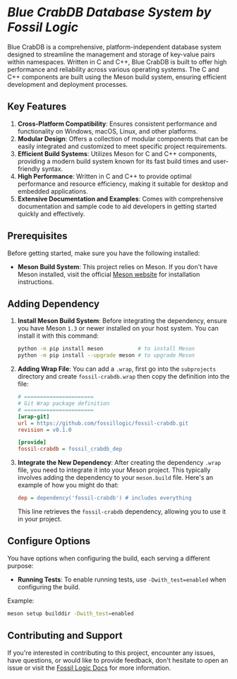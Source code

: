 # ***Blue CrabDB Database System by Fossil Logic***

Blue CrabDB is a comprehensive, platform-independent database system designed to streamline the management and storage of key-value pairs within namespaces. Written in C and C++, Blue CrabDB is built to offer high performance and reliability across various operating systems. The C and C++ components are built using the Meson build system, ensuring efficient development and deployment processes.

## Key Features

1. **Cross-Platform Compatibility**: Ensures consistent performance and functionality on Windows, macOS, Linux, and other platforms.
2. **Modular Design**: Offers a collection of modular components that can be easily integrated and customized to meet specific project requirements.
3. **Efficient Build Systems**: Utilizes Meson for C and C++ components, providing a modern build system known for its fast build times and user-friendly syntax.
4. **High Performance**: Written in C and C++ to provide optimal performance and resource efficiency, making it suitable for desktop and embedded applications.
5. **Extensive Documentation and Examples**: Comes with comprehensive documentation and sample code to aid developers in getting started quickly and effectively.

## Prerequisites

Before getting started, make sure you have the following installed:

- **Meson Build System**: This project relies on Meson. If you don't have Meson installed, visit the official [Meson website](https://mesonbuild.com/Getting-meson.html) for installation instructions.

## Adding Dependency

1. **Install Meson Build System**: Before integrating the dependency, ensure you have Meson `1.3` or newer installed on your host system. You can install it with this command:

   ```sh
   python -m pip install meson           # to install Meson
   python -m pip install --upgrade meson # to upgrade Meson
   ```

2. **Adding Wrap File**: You can add a `.wrap`, first go into the `subprojects` directory and create `fossil-crabdb.wrap` then copy the definition into the file:

   ```ini
   # ======================
   # Git Wrap package definition
   # ======================
   [wrap-git]
   url = https://github.com/fossillogic/fossil-crabdb.git
   revision = v0.1.0

   [provide]
   fossil-crabdb = fossil_crabdb_dep
   ```

3. **Integrate the New Dependency**: After creating the dependency `.wrap` file, you need to integrate it into your Meson project. This typically involves adding the dependency to your `meson.build` file. Here's an example of how you might do that:

   ```ini
   dep = dependency('fossil-crabdb') # includes everything
   ```

   This line retrieves the `fossil-crabdb` dependency, allowing you to use it in your project.

## Configure Options

You have options when configuring the build, each serving a different purpose:

- **Running Tests**: To enable running tests, use `-Dwith_test=enabled` when configuring the build.

Example:

```sh
meson setup builddir -Dwith_test=enabled
```

## Contributing and Support

If you're interested in contributing to this project, encounter any issues, have questions, or would like to provide feedback, don't hesitate to open an issue or visit the [Fossil Logic Docs](https://fossillogic.com/docs) for more information.
